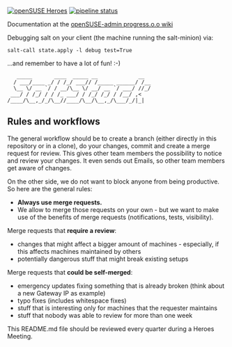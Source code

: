 [![openSUSE Heroes](https://img.shields.io/badge/openSUSE-Heroes-brightgreen.svg?logo=data%3Aimage%2Fpng%3Bbase64%2CiVBORw0KGgoAAAANSUhEUgAAABAAAAAQCAMAAAAoLQ9TAAAAk1BMVEUAAABmmQCR0AdmmQB7tAOR0Ad0qwKR0AdmmQB7tAOGwgWR0AeR0AdmmQB0qwKR0AdmmQBmmQBwpgF2rQJ7tAOR0AdvpQF5sQOR0AdyqQKIxQWR0Ad1rQKR0Ad0qwJ3rwKJxgWR0Ad5sgN9tgN%2BuASR0Ad%2FugSLyAaR0Ad7tAN%2BtwOAuwSGwgWIxQWLyQaOzAaR0Ac0QkqCAAAAKXRSTlMADw8fHx8vLz8%2FPz9PX19fb39%2Ff39%2Fj4%2BPn5%2Bfr6%2B%2Fv7%2B%2Fz8%2Ff3%2B%2Fv7%2FtiEuIAAACOSURBVBgZbcHbFkJAAAXQQ8kUJRXRGKHblKHz%2F19XLq3Vg70xSUaejX%2F8uknfRs%2BW%2FJEuAEdzYLL4Sh%2BQHLSLSK0uGuDo5PGp5gzAUbIkC4cK7LwbajfNhSTB3qZqdRKVpMGDHeWsz7UxdS5w4ED5lhCzoIBVcaTLUps9YMX3hj3zSgU6lgh32THcCkz5AIT0Glg8M2spAAAAAElFTkSuQmCC)](https://en.opensuse.org/openSUSE:Heroes) [![pipeline status](https://gitlab.infra.opensuse.org/infra/salt/badges/production/pipeline.svg)](https://gitlab.infra.opensuse.org/infra/salt/commits/production)

Documentation at the [openSUSE-admin progress.o.o wiki](https://progress.opensuse.org/projects/opensuse-admin-wiki/wiki)

Debugging salt on your client (the machine running the salt-minion) via:

`salt-call state.apply -l debug test=True`

 ...and remember to have a lot of fun! :-)


```
   _____       ____  _____ __             __
  / ___/____ _/ / /_/ ___// /_____ ______/ /__
  \__ \/ __ `/ / __/\__ \/ __/ __ `/ ___/ //_/
 ___/ / /_/ / / /_ ___/ / /_/ /_/ / /__/ ,<
/____/\__,_/_/\__//____/\__/\__,_/\___/_/|_|
```


Rules and workflows
-------------------

The general workflow should be to create a branch (either directly in this repository or in a clone), do your changes, commit and create a merge request for review. This gives other team members the possibility to notice and review your changes. It even sends out Emails, so other team members get aware of changes.

On the other side, we do not want to block anyone from being productive. So here are the general rules:

* **Always use merge requests.** 
* We allow to merge those requests on your own - but we want to make use of the benefits of merge requests (notifications, tests, visibility).


Merge requests that **require a review**:

* changes that might affect a bigger amount of machines - especially, if this affects machines maintained by others
* potentially dangerous stuff that might break existing setups

Merge requests that **could be self-merged**:

* emergency updates fixing something that is already broken (think about a new Gateway IP as example)
* typo fixes (includes whitespace fixes)
* stuff that is interesting only for machines that the requester maintains
* stuff that nobody was able to review for more than one week

This README.md file should be reviewed every quarter during a Heroes Meeting.
